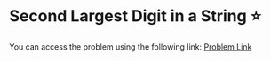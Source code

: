 # Second Largest Digit in a String ⭐
You can access the problem using the following link: [Problem Link](https://leetcode.com/problems/second-largest-digit-in-a-string/description/)